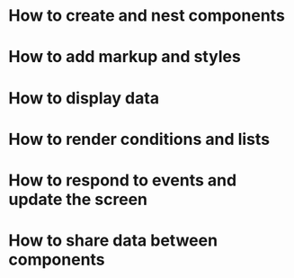 # How to create and nest components
# How to add markup and styles
# How to display data
# How to render conditions and lists
# How to respond to events and update the screen
# How to share data between components